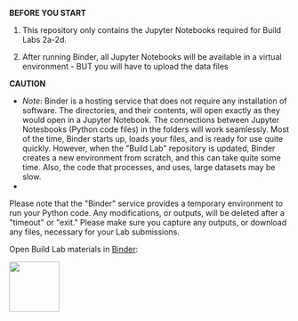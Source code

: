**BEFORE YOU START**

1. This repository only contains the Jupyter Notebooks required for Build Labs 2a-2d.

2. After running Binder, all Jupyter Notebooks will be available in a virtual environment - BUT you will have to upload the data files

**CAUTION**

* _Note_: Binder is a hosting service that does not require any installation of software. The directories, and their contents, will open exactly as they would open in a Jupyter Notebook. The connections between Jupyter Notesbooks (Python code files) in the folders will work seamlessly. Most of the time, Binder starts up, loads your files, and is ready for use quite quickly. However, when the "Build Lab" repository is updated, Binder creates a new environment from scratch, and this can take quite some time. Also, the code that processes, and uses, large datasets may be slow.
* 
Please note that the "Binder" service provides a temporary environment to run your Python code. Any modifications, or outputs, will be deleted after a "timeout" or "exit." Please make sure you capture any outputs, or download any files, necessary for your Lab submissions.

Open Build Lab materials in [Binder](https://mybinder.org/v2/gh/PRATT-536/Lab-2a-2d/HEAD):

<a href="https://mybinder.org/v2/gh/PRATT-536/Lab-2a-2d/HEAD"><img src="https://matthiasbussonnier.com/posts/img/binder_logo_128x128.png" width="90" /></a>

